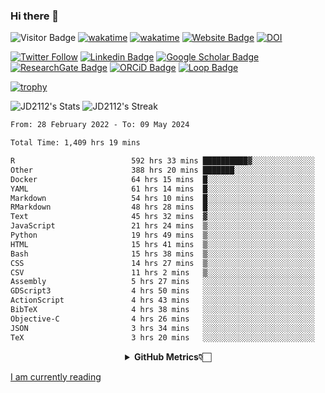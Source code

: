 ### Hi there 👋
![Visitor Badge](https://visitor-badge.laobi.icu/badge?page_id=JD2112.JD2112)
[![wakatime](https://github.com/JD2112/JD2112/actions/workflows/waka-readme.yml/badge.svg)](https://github.com/JD2112/JD2112/actions/workflows/waka-readme.yml)
[![wakatime](https://wakatime.com/badge/user/fe95275f-909a-4147-a45d-624981173898.svg)](https://wakatime.com/@fe95275f-909a-4147-a45d-624981173898)
[![Website Badge](https://img.shields.io/badge/website-informational?style=flat-square)](http://jyotirmoydas.netlify.app)
[![DOI](https://zenodo.org/badge/668165851.svg)](https://zenodo.org/doi/10.5281/zenodo.11104069)

[![Twitter Follow](https://img.shields.io/twitter/follow/jyotirmoy21?style=social)](https://twitter.com/jyotirmoy21)
[![Linkedin Badge](https://img.shields.io/badge/-jyotirmoy-blue?style=plastic&logo=Linkedin&logoColor=white&link=https://www.linkedin.com/in/dasjyotirmoy/)](https://www.linkedin.com/in/dasjyotirmoy/)
[![Google Scholar Badge](https://img.shields.io/badge/-jyotirmoy-blue?style=plastic&logo=GoogleScholar&logoColor=white&link=https://scholar.google.se/citations?user=IMBYOv8AAAAJ&hl=en)](https://scholar.google.se/citations?user=IMBYOv8AAAAJ&hl=en)
[![ResearchGate Badge](https://img.shields.io/badge/-jyotirmoy-cyan?style=plastic&logo=ResearchGate&logoColor=white&link=https://www.researchgate.net/profile/Jyotirmoy-Das-3)](https://www.researchgate.net/profile/Jyotirmoy-Das-3)
[![ORCiD Badge](https://img.shields.io/badge/-jyotirmoy-green?style=plastic&logo=orcid&logoColor=white&link=https://orcid.org/0000-0002-5649-4658)](https://orcid.org/0000-0002-5649-4658)
[![Loop Badge](https://img.shields.io/badge/-jyotirmoy-orange?style=plastic&logo=Loop&logoColor=white&link=https://loop.frontiersin.org/people/1519976/overview)](https://loop.frontiersin.org/people/1519976/overview)

[![trophy](https://github-profile-trophy.vercel.app/?username=JD2112)](https://github.com/ryo-ma/github-profile-trophy)

<!--
**JD2112/JD2112** is a ✨ _special_ ✨ repository because its `README.md` (this file) appears on your GitHub profile.

Here are some ideas to get you started:

- 🔭 I’m currently working on ...
- 🌱 I’m currently learning ...
- 👯 I’m looking to collaborate on ...
- 🤔 I’m looking for help with ...
- 💬 Ask me about ...
- 📫 How to reach me: ...
- 😄 Pronouns: ...
- ⚡ Fun fact: ...
![JD2112's Top Languages](https://github-readme-stats.vercel.app/api/top-langs/?username=JD2112&theme=vue-dark&show_icons=true&hide_border=true&layout=compact)
-->
![JD2112's Stats](https://github-readme-stats.vercel.app/api?username=JD2112&theme=vue-dark&show_icons=true&hide_border=true&count_private=true)
![JD2112's Streak](https://github-readme-streak-stats.herokuapp.com/?user=JD2112&theme=vue-dark&hide_border=true)





<!--START_SECTION:waka-->

```txt
From: 28 February 2022 - To: 09 May 2024

Total Time: 1,409 hrs 19 mins

R                          592 hrs 33 mins ██████████▓░░░░░░░░░░░░░░   42.05 %
Other                      388 hrs 20 mins ███████░░░░░░░░░░░░░░░░░░   27.56 %
Docker                     64 hrs 15 mins  █░░░░░░░░░░░░░░░░░░░░░░░░   04.56 %
YAML                       61 hrs 14 mins  █░░░░░░░░░░░░░░░░░░░░░░░░   04.35 %
Markdown                   54 hrs 10 mins  █░░░░░░░░░░░░░░░░░░░░░░░░   03.84 %
RMarkdown                  48 hrs 28 mins  █░░░░░░░░░░░░░░░░░░░░░░░░   03.44 %
Text                       45 hrs 32 mins  ▓░░░░░░░░░░░░░░░░░░░░░░░░   03.23 %
JavaScript                 21 hrs 24 mins  ▒░░░░░░░░░░░░░░░░░░░░░░░░   01.52 %
Python                     19 hrs 49 mins  ▒░░░░░░░░░░░░░░░░░░░░░░░░   01.41 %
HTML                       15 hrs 41 mins  ▒░░░░░░░░░░░░░░░░░░░░░░░░   01.11 %
Bash                       15 hrs 38 mins  ▒░░░░░░░░░░░░░░░░░░░░░░░░   01.11 %
CSS                        14 hrs 27 mins  ▒░░░░░░░░░░░░░░░░░░░░░░░░   01.03 %
CSV                        11 hrs 2 mins   ▒░░░░░░░░░░░░░░░░░░░░░░░░   00.78 %
Assembly                   5 hrs 27 mins   ░░░░░░░░░░░░░░░░░░░░░░░░░   00.39 %
GDScript3                  4 hrs 50 mins   ░░░░░░░░░░░░░░░░░░░░░░░░░   00.34 %
ActionScript               4 hrs 43 mins   ░░░░░░░░░░░░░░░░░░░░░░░░░   00.34 %
BibTeX                     4 hrs 38 mins   ░░░░░░░░░░░░░░░░░░░░░░░░░   00.33 %
Objective-C                4 hrs 26 mins   ░░░░░░░░░░░░░░░░░░░░░░░░░   00.32 %
JSON                       3 hrs 34 mins   ░░░░░░░░░░░░░░░░░░░░░░░░░   00.25 %
TeX                        3 hrs 20 mins   ░░░░░░░░░░░░░░░░░░░░░░░░░   00.24 %
```

<!--END_SECTION:waka-->

<div align="center">
    <details>
        <summary><b>GitHub Metrics👇🏻</b></summary>
    <br>
        
[Get Details](https://metrics.lecoq.io/insights/JD2112)
    </details>
</div>

<a target="_blank" href="https://www.goodreads.com/user/show/21242415-jyotirmoy-das">I am currently reading</a>


